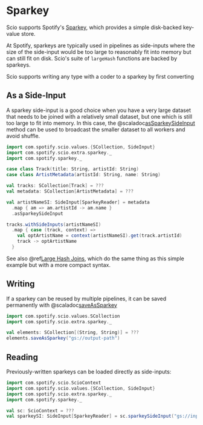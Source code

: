 # Sparkey

Scio supports Spotify's [Sparkey](https://github.com/spotify/sparkey), which provides a simple disk-backed key-value store.

At Spotify, sparkeys are typically used in pipelines as side-inputs where the size of the side-input would be too large to reasonably fit into memory but can still fit on disk.
Scio's suite of `largeHash` functions are backed by sparkeys.

Scio supports writing any type with a coder to a sparkey by first converting 

## As a Side-Input

A sparkey side-input is a good choice when you have a very large dataset that needs to be joined with a relatively small dataset, but one which is still too large to fit into memory.
In this case, the @scaladoc[asSparkeySideInput](com.spotify.scio.extra.sparkey.package$$SparkeyPairSCollection#asSparkeySideInput(implicitw:com.spotify.scio.extra.sparkey.package.SparkeyWritable[K,V]):com.spotify.scio.values.SideInput[com.spotify.sparkey.SparkeyReader]) method can be used to broadcast the smaller dataset to all workers and avoid shuffle.

```scala mdoc:compile-only
import com.spotify.scio.values.{SCollection, SideInput}
import com.spotify.scio.extra.sparkey._
import com.spotify.sparkey._

case class Track(title: String, artistId: String)
case class ArtistMetadata(artistId: String, name: String)

val tracks: SCollection[Track] = ???
val metadata: SCollection[ArtistMetadata] = ???

val artistNameSI: SideInput[SparkeyReader] = metadata
  .map { am => am.artistId -> am.name }
  .asSparkeySideInput

tracks.withSideInputs(artistNameSI)
  .map { case (track, context) =>
    val optArtistName = context(artistNameSI).get(track.artistId)
    track -> optArtistName
  }
```

See also @ref[Large Hash Joins](../Joins.md#large-hash-join), which do the same thing as this simple example but with a more compact syntax.

## Writing

If a sparkey can be reused by multiple pipelines, it can be saved permanently with @scaladoc[saveAsSparkey](com.spotify.scio.extra.sparkey.package$$SparkeyPairSCollection#saveAsSparkey(path:String,maxMemoryUsage:Long,numShards:Short,compressionType:com.spotify.sparkey.CompressionType,compressionBlockSize:Int)(implicitwritable:com.spotify.scio.extra.sparkey.package.SparkeyWritable[K,V]):com.spotify.scio.io.ClosedTap[Nothing])

```scala mdoc:compile-only
import com.spotify.scio.values.SCollection
import com.spotify.scio.extra.sparkey._

val elements: SCollection[(String, String)] = ???
elements.saveAsSparkey("gs://output-path")
```

## Reading

Previously-written sparkeys can be loaded directly as side-inputs:

```scala mdoc:compile-only
import com.spotify.scio.ScioContext
import com.spotify.scio.values.{SCollection, SideInput}
import com.spotify.scio.extra.sparkey._
import com.spotify.sparkey._

val sc: ScioContext = ???
val sparkeySI: SideInput[SparkeyReader] = sc.sparkeySideInput("gs://input-path")
```
